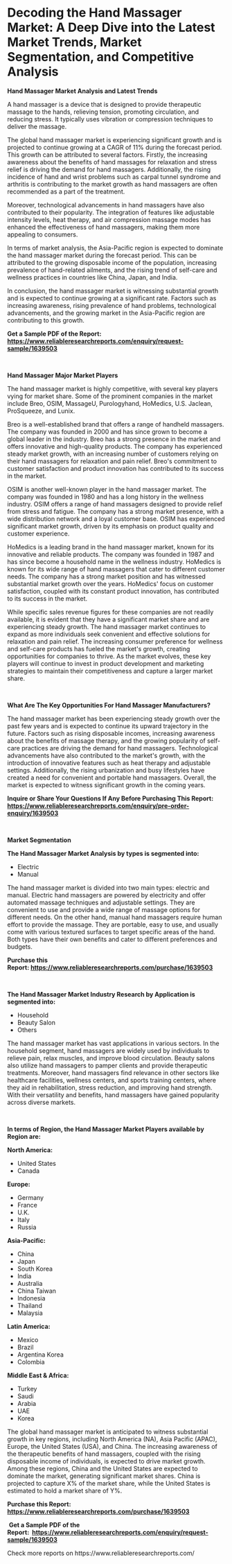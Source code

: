 <p><h1>Decoding the Hand Massager Market: A Deep Dive into the Latest Market Trends, Market Segmentation, and Competitive Analysis</h1></p><p><strong>Hand Massager Market Analysis and Latest Trends</strong></p>
<p><p>A hand massager is a device that is designed to provide therapeutic massage to the hands, relieving tension, promoting circulation, and reducing stress. It typically uses vibration or compression techniques to deliver the massage.</p><p>The global hand massager market is experiencing significant growth and is projected to continue growing at a CAGR of 11% during the forecast period. This growth can be attributed to several factors. Firstly, the increasing awareness about the benefits of hand massages for relaxation and stress relief is driving the demand for hand massagers. Additionally, the rising incidence of hand and wrist problems such as carpal tunnel syndrome and arthritis is contributing to the market growth as hand massagers are often recommended as a part of the treatment.</p><p>Moreover, technological advancements in hand massagers have also contributed to their popularity. The integration of features like adjustable intensity levels, heat therapy, and air compression massage modes has enhanced the effectiveness of hand massagers, making them more appealing to consumers.</p><p>In terms of market analysis, the Asia-Pacific region is expected to dominate the hand massager market during the forecast period. This can be attributed to the growing disposable income of the population, increasing prevalence of hand-related ailments, and the rising trend of self-care and wellness practices in countries like China, Japan, and India.</p><p>In conclusion, the hand massager market is witnessing substantial growth and is expected to continue growing at a significant rate. Factors such as increasing awareness, rising prevalence of hand problems, technological advancements, and the growing market in the Asia-Pacific region are contributing to this growth.</p></p>
<p><strong>Get a Sample PDF of the Report:&nbsp; <a href="https://www.reliableresearchreports.com/enquiry/request-sample/1639503">https://www.reliableresearchreports.com/enquiry/request-sample/1639503</a></strong></p>
<p>&nbsp;</p>
<p><strong>Hand Massager Major Market Players</strong></p>
<p><p>The hand massager market is highly competitive, with several key players vying for market share. Some of the prominent companies in the market include Breo, OSIM, MassageU, Purologyhand, HoMedics, U.S. Jaclean, ProSqueeze, and Lunix. </p><p>Breo is a well-established brand that offers a range of handheld massagers. The company was founded in 2000 and has since grown to become a global leader in the industry. Breo has a strong presence in the market and offers innovative and high-quality products. The company has experienced steady market growth, with an increasing number of customers relying on their hand massagers for relaxation and pain relief. Breo's commitment to customer satisfaction and product innovation has contributed to its success in the market.</p><p>OSIM is another well-known player in the hand massager market. The company was founded in 1980 and has a long history in the wellness industry. OSIM offers a range of hand massagers designed to provide relief from stress and fatigue. The company has a strong market presence, with a wide distribution network and a loyal customer base. OSIM has experienced significant market growth, driven by its emphasis on product quality and customer experience.</p><p>HoMedics is a leading brand in the hand massager market, known for its innovative and reliable products. The company was founded in 1987 and has since become a household name in the wellness industry. HoMedics is known for its wide range of hand massagers that cater to different customer needs. The company has a strong market position and has witnessed substantial market growth over the years. HoMedics' focus on customer satisfaction, coupled with its constant product innovation, has contributed to its success in the market.</p><p>While specific sales revenue figures for these companies are not readily available, it is evident that they have a significant market share and are experiencing steady growth. The hand massager market continues to expand as more individuals seek convenient and effective solutions for relaxation and pain relief. The increasing consumer preference for wellness and self-care products has fueled the market's growth, creating opportunities for companies to thrive. As the market evolves, these key players will continue to invest in product development and marketing strategies to maintain their competitiveness and capture a larger market share.</p></p>
<p>&nbsp;</p>
<p><strong>What Are The Key Opportunities For Hand Massager Manufacturers?</strong></p>
<p><p>The hand massager market has been experiencing steady growth over the past few years and is expected to continue its upward trajectory in the future. Factors such as rising disposable incomes, increasing awareness about the benefits of massage therapy, and the growing popularity of self-care practices are driving the demand for hand massagers. Technological advancements have also contributed to the market's growth, with the introduction of innovative features such as heat therapy and adjustable settings. Additionally, the rising urbanization and busy lifestyles have created a need for convenient and portable hand massagers. Overall, the market is expected to witness significant growth in the coming years.</p></p>
<p><strong>Inquire or Share Your Questions If Any Before Purchasing This Report: <a href="https://www.reliableresearchreports.com/enquiry/pre-order-enquiry/1639503">https://www.reliableresearchreports.com/enquiry/pre-order-enquiry/1639503</a></strong></p>
<p>&nbsp;</p>
<p><strong>Market Segmentation</strong></p>
<p><strong>The Hand Massager Market Analysis by types is segmented into:</strong></p>
<p><ul><li>Electric</li><li>Manual</li></ul></p>
<p><p>The hand massager market is divided into two main types: electric and manual. Electric hand massagers are powered by electricity and offer automated massage techniques and adjustable settings. They are convenient to use and provide a wide range of massage options for different needs. On the other hand, manual hand massagers require human effort to provide the massage. They are portable, easy to use, and usually come with various textured surfaces to target specific areas of the hand. Both types have their own benefits and cater to different preferences and budgets.</p></p>
<p><strong>Purchase this Report:&nbsp;<a href="https://www.reliableresearchreports.com/purchase/1639503">https://www.reliableresearchreports.com/purchase/1639503</a></strong></p>
<p>&nbsp;</p>
<p><strong>The Hand Massager Market Industry Research by Application is segmented into:</strong></p>
<p><ul><li>Household</li><li>Beauty Salon</li><li>Others</li></ul></p>
<p><p>The hand massager market has vast applications in various sectors. In the household segment, hand massagers are widely used by individuals to relieve pain, relax muscles, and improve blood circulation. Beauty salons also utilize hand massagers to pamper clients and provide therapeutic treatments. Moreover, hand massagers find relevance in other sectors like healthcare facilities, wellness centers, and sports training centers, where they aid in rehabilitation, stress reduction, and improving hand strength. With their versatility and benefits, hand massagers have gained popularity across diverse markets.</p></p>
<p>&nbsp;</p>
<p><strong>In terms of Region, the Hand Massager Market Players available by Region are:</strong></p>
<p>
    <p> <strong> North America: </strong>
        <ul>
            <li>United States</li>
            <li>Canada</li>
        </ul>
        </p> 
    <p> <strong> Europe: </strong>
        <ul>
            <li>Germany</li>
            <li>France</li>
            <li>U.K.</li>
            <li>Italy</li>
            <li>Russia</li>
        </ul>
        </p> 
    <p> <strong> Asia-Pacific: </strong>
        <ul>
            <li>China</li>
            <li>Japan</li>
            <li>South Korea</li>
            <li>India</li>
            <li>Australia</li>
            <li>China Taiwan</li>
            <li>Indonesia</li>
            <li>Thailand</li>
            <li>Malaysia</li>
        </ul>
        </p> 
    <p> <strong> Latin America: </strong>
        <ul>
            <li>Mexico</li>
            <li>Brazil</li>
            <li>Argentina Korea</li>
            <li>Colombia</li>
        </ul>
        </p> 
    <p> <strong> Middle East & Africa: </strong>
        <ul>
            <li>Turkey</li>
            <li>Saudi</li>
            <li>Arabia</li>
            <li>UAE</li>
            <li>Korea</li>
        </ul>
    </p>
    </p>
<p><p>The global hand massager market is anticipated to witness substantial growth in key regions, including North America (NA), Asia Pacific (APAC), Europe, the United States (USA), and China. The increasing awareness of the therapeutic benefits of hand massagers, coupled with the rising disposable income of individuals, is expected to drive market growth. Among these regions, China and the United States are expected to dominate the market, generating significant market shares. China is projected to capture X% of the market share, while the United States is estimated to hold a market share of Y%.</p></p>
<p><strong>Purchase this Report: <a href="https://www.reliableresearchreports.com/purchase/1639503">https://www.reliableresearchreports.com/purchase/1639503</a></strong></p>
<p>&nbsp;<strong>Get a Sample PDF of the Report:&nbsp;&nbsp;<a href="https://www.reliableresearchreports.com/enquiry/request-sample/1639503">https://www.reliableresearchreports.com/enquiry/request-sample/1639503</a></strong></p>
<p><strong></strong></p>
<p>Check more reports on https://www.reliableresearchreports.com/</p>